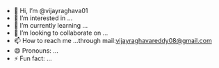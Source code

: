 - 👋 Hi, I’m @vijayraghava01
- 👀 I’m interested in ...
- 🌱 I’m currently learning ...
- 💞️ I’m looking to collaborate on ...
- 📫 How to reach me ...through mail:vijayraghavareddy08@gmail.com
- 😄 Pronouns: ...
- ⚡ Fun fact: ...

<!---
vijayraghava01/vijayraghava01 is a ✨ special ✨ repository because its `README.md` (this file) appears on your GitHub profile.
You can click the Preview link to take a look at your changes.
--->
